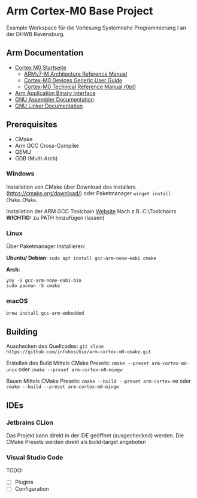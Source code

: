 # Arm Cortex-M0 Base Project

Example Workspace für die Vorlesung Systemnahe Programmierung I an der
DHWB Ravensburg.

## Arm Documentation
 - [Cortex M0 Startseite](https://developer.arm.com/Processors/Cortex-M0)
   - [ARMv7-M Architecture Reference Manual](https://developer.arm.com/documentation/ddi0403/latest/)
   - [Cortex-M0 Devices Generic User Guide](https://developer.arm.com/documentation/dui0497/a/?lang=en)
   - [Cortex-M0 Technical Reference Manual r0p0](https://developer.arm.com/documentation/ddi0432/c/?lang=en)
 - [Arm Application Binary Interface](https://github.com/ARM-software/abi-aa)
 - [GNU Assembler Documentation](https://sourceware.org/binutils/docs-2.40/as/index.html)
 - [GNU Linker Documentation](https://sourceware.org/binutils/docs-2.40/ld/index.html)

## Prerequisites
 - CMake
 - Arm GCC Cross-Compiler
 - QEMU
 - GDB (Multi-Arch)

### Windows
Installation von CMake über Download des Installers (https://cmake.org/download/)
oder Paketmanager `winget install CMake.CMake`.

Installation der ARM GCC Toolchain [Website](https://gnutoolchains.com/arm-eabi/)
Nach z.B. C:\Toolchains\
**WICHTIG:** zu PATH hinzufügen (lassen)

### Linux
Über Paketmanager Installieren:

**Ubuntu/ Debian**: ```sudo apt install gcc-arm-none-eabi cmake```

**Arch**:
```
yay -S gcc-arm-none-eabi-bin 
sudo pacman -S cmake
```

### macOS
```brew install gcc-arm-embedded```

## Building
Auschecken des Quellcodes:
`git clone https://github.com/infohoschie/arm-cortex-m0-cmake.git`

Erstellen des Build Mittels CMake Presets:
```cmake --preset arm-cortex-m0-unix```
oder
```cmake --preset arm-cortex-m0-mingw```

Bauen Mittels CMake Presets:
```cmake --build --preset arm-cortex-m0```
oder
```cmake --build --preset arm-cortex-m0-mingw```

## IDEs
### Jetbrains CLion
Das Projekt kann direkt in der IDE geöffnet (ausgechecked) werden.
Die CMake Presets werden direkt als build-target angeboten

### Visual Studio Code
TODO:
 - [ ] Plugins
 - [ ] Configuration
